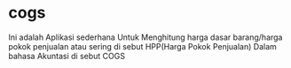 # cogs
Ini adalah Aplikasi sederhana Untuk Menghitung harga dasar barang/harga pokok penjualan atau sering di sebut HPP(Harga Pokok Penjualan) Dalam bahasa  Akuntasi di sebut COGS 
